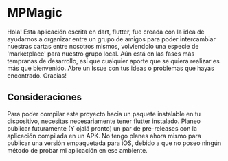 # MPMagic

Hola!
Esta aplicación escrita en dart, flutter, fue creada con la idea de ayudarnos a organizar entre un grupo de amigos para poder intercambiar nuestras cartas entre nosotros mismos, volviendolo una especie de 'marketplace' para nuestro grupo local.
Aún está en las fases más tempranas de desarrollo, así que cualquier aporte que se quiera realizar es más que bienvenido. Abre un Issue con tus ideas o problemas que hayas encontrado. Gracias!

## Consideraciones

Para poder compilar este proyecto hacia un paquete instalable en tu dispositivo, necesitas necesariamente tener flutter instalado. Planeo publicar futuramente (Y ojalá pronto) un par de pre-releases con la aplicación compilada en un APK. No tengo planes ahora mismo para publicar una versión empaquetada para iOS, debido a que no poseo ningún método de probar mi aplicación en ese ambiente.

